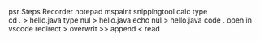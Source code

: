 psr Steps Recorder
notepad
mspaint
snippingtool
calc
type   
	cd . > hello.java
	type nul > hello.java
	echo nul > hello.java
code .    open in vscode
redirect
	> overwrit
    >> append
    < read